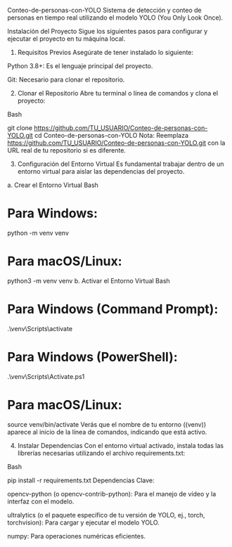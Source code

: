 Conteo-de-personas-con-YOLO
Sistema de detección y conteo de personas en tiempo real utilizando el modelo YOLO (You Only Look Once).

Instalación del Proyecto
Sigue los siguientes pasos para configurar y ejecutar el proyecto en tu máquina local.

1. Requisitos Previos
Asegúrate de tener instalado lo siguiente:

Python 3.8+: Es el lenguaje principal del proyecto.

Git: Necesario para clonar el repositorio.

2. Clonar el Repositorio
Abre tu terminal o línea de comandos y clona el proyecto:

Bash

git clone https://github.com/TU_USUARIO/Conteo-de-personas-con-YOLO.git
cd Conteo-de-personas-con-YOLO
Nota: Reemplaza https://github.com/TU_USUARIO/Conteo-de-personas-con-YOLO.git con la URL real de tu repositorio si es diferente.

3. Configuración del Entorno Virtual
Es fundamental trabajar dentro de un entorno virtual para aislar las dependencias del proyecto.

a. Crear el Entorno Virtual
Bash

# Para Windows:
python -m venv venv

# Para macOS/Linux:
python3 -m venv venv
b. Activar el Entorno Virtual
Bash

# Para Windows (Command Prompt):
.\venv\Scripts\activate

# Para Windows (PowerShell):
.\venv\Scripts\Activate.ps1

# Para macOS/Linux:
source venv/bin/activate
Verás que el nombre de tu entorno ((venv)) aparece al inicio de la línea de comandos, indicando que está activo.

4. Instalar Dependencias
Con el entorno virtual activado, instala todas las librerías necesarias utilizando el archivo requirements.txt:

Bash

pip install -r requirements.txt
Dependencias Clave:

opencv-python (o opencv-contrib-python): Para el manejo de vídeo y la interfaz con el modelo.

ultralytics (o el paquete específico de tu versión de YOLO, ej., torch, torchvision): Para cargar y ejecutar el modelo YOLO.

numpy: Para operaciones numéricas eficientes.
